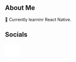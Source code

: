 ##  About Me
💚 Currently learninr React Native. <br />

## Socials
[![LinkedIn](https://raw.githubusercontent.com/CLorant/readme-social-icons/main/medium/light/linkedin.svg)](https://linkedin.com/in/ceydae-elik) 




